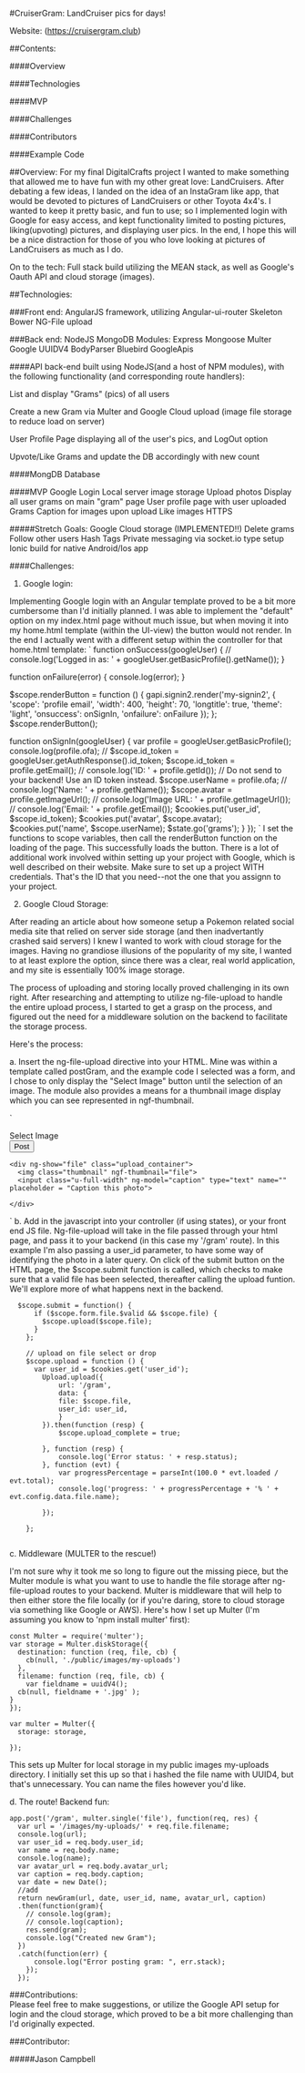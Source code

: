 #CruiserGram: LandCruiser pics for days!

Website: (https://cruisergram.club)

##Contents:

####Overview

####Technologies

####MVP 

####Challenges

####Contributors

####Example Code

##Overview:
For my final DigitalCrafts project I wanted to make something that allowed me to have fun with my other great love: LandCruisers.  After debating a few ideas, I landed on the idea of an InstaGram like app, that would be devoted to pictures of LandCruisers or other Toyota 4x4's.  I wanted to keep it pretty basic, and fun to use; so I implemented login with Google for easy access, and kept functionality limited to posting pictures, liking(upvoting) pictures, and displaying user pics.  In the end, I hope this will be a nice distraction for those of you who love looking at pictures of LandCruisers as much as I do.  

On to the tech:
Full stack build utilizing the MEAN stack, as well as Google's Oauth API and cloud storage (images). 
  
##Technologies:

###Front end:
AngularJS framework, utilizing Angular-ui-router
Skeleton
Bower
NG-File upload


###Back end:
NodeJS
MongoDB
Modules:
  Express
  Mongoose
  Multer
  Google
  UUIDV4
  BodyParser
  Bluebird
  GoogleApis

####API back-end built using NodeJS(and a host of NPM modules), with the following functionality (and corresponding route handlers):
 
 List and display "Grams" (pics) of all users 
 
 Create a new Gram via Multer and Google Cloud upload (image file storage to reduce load on server)
 
 User Profile Page displaying all of the user's pics, and LogOut option
 
 Upvote/Like Grams and update the DB accordingly with new count
  
####MongDB Database

####MVP
Google Login
Local server image storage
Upload photos
Display all user grams on main "gram" page
User profile page with user uploaded Grams
Caption for images upon upload
Like images
HTTPS

#####Stretch Goals:
Google Cloud storage (IMPLEMENTED!!)
Delete grams
Follow other users
Hash Tags
Private messaging via socket.io type setup
Ionic build for native Android/Ios app

####Challenges:

1.  Google login:  

Implementing Google login with an Angular template proved to be a bit more cumbersome than I'd initially planned.  I was able to implement the "default" option on my index.html page without much issue, but when moving it into my home.html template (within the UI-view) the button would not render.  In the end I actually went with a different setup within the controller for that home.html template:
`
function onSuccess(googleUser) {
   //  console.log('Logged in as: ' + googleUser.getBasicProfile().getName());
   }

   function onFailure(error) {
     console.log(error);
   }

   $scope.renderButton = function () {
     gapi.signin2.render('my-signin2', {
       'scope': 'profile email',
       'width': 400,
       'height': 70,
       'longtitle': true,
       'theme': 'light',
       'onsuccess': onSignIn,
       'onfailure': onFailure
     });
   };
   $scope.renderButton();

  function onSignIn(googleUser) {
    var profile = googleUser.getBasicProfile();
    console.log(profile.ofa);
    // $scope.id_token = googleUser.getAuthResponse().id_token;
    $scope.id_token = profile.getEmail();
    // console.log('ID: ' + profile.getId()); // Do not send to your backend! Use an ID token instead.
    $scope.userName = profile.ofa;
    // console.log('Name: ' + profile.getName());
    $scope.avatar = profile.getImageUrl();
    // console.log('Image URL: ' + profile.getImageUrl());
    // console.log('Email: ' + profile.getEmail());
    $cookies.put('user_id', $scope.id_token);
    $cookies.put('avatar', $scope.avatar);
    $cookies.put('name', $scope.userName);
    $state.go('grams');
  }
});
`
I set the functions to scope variables, then call the renderButton function on the loading of the page.  This successfully loads the button.  There is a lot of additional work involved within setting up your project with Google, which is well described on their website.  Make sure to set up a project WITH credentials.  That's the ID that you need--not the one that you assignn to your project.

2.  Google Cloud Storage:

After reading an article about how someone setup a Pokemon related social media site that relied on server side storage (and then inadvertantly crashed said servers) I knew I wanted to work with cloud storage for the images.  Having no grandiose illusions of the popularity of my site, I wanted to at least explore the option, since there was a clear, real world application, and my site is essentially 100% image storage.  

The process of uploading and storing locally proved challenging in its own right.  After researching and attempting to utilize ng-file-upload to handle the entire upload process, I started to get a grasp on the process, and figured out the need for a middleware solution on the backend to facilitate the storage process.  

Here's the process:

  a. Insert the ng-file-upload directive into your HTML.  Mine was within a template called postGram, and the example code I selected was a form, and I chose to only display the "Select Image" button until the selection of an image.  The module also provides a means for a thumbnail image display which you can see represented in ngf-thumbnail.
  
  `
<form name="form">
  <!-- Single Image with validations -->
<div class="sign_out_button_wrapper">
  <div class="button" ngf-select ng-model="file" name="file" ngf-pattern="'image/*'"
    ngf-accept="'image/*'" ngf-max-size="10MB" ngf-resize="{width: 1080, height: 1080, quality: 1.0}"
    >Select Image</div>
    <button ng-show="file" class="button post_button" type="submit" ng-click="submit()">Post</button>
</div>

    <div ng-show="file" class="upload_container">
      <img class="thumbnail" ngf-thumbnail="file">
      <input class="u-full-width" ng-model="caption" type="text" name="" placeholder = "Caption this photo">

    </div>
</form>

`
b.  Add in the javascript into your controller (if using states), or your front end JS file.  Ng-file-upload will take in the file passed through your html page, and pass it to your backend (in this case my '/gram' route).  In this example I'm also passing a user_id parameter, to have some way of identifying the photo in a later query.  On click of the submit button on the HTML page, the $scope.submit function is called, which checks to make sure that a valid file has been selected, thereafter calling the upload funtion.  We'll explore more of what happens next in the backend. 

```
  $scope.submit = function() {
      if ($scope.form.file.$valid && $scope.file) {
        $scope.upload($scope.file);
      }
    };

    // upload on file select or drop
    $scope.upload = function () {
      var user_id = $cookies.get('user_id');
        Upload.upload({
            url: '/gram',
            data: {
            file: $scope.file,
            user_id: user_id,
            }
        }).then(function (resp) {
            $scope.upload_complete = true;
           
        }, function (resp) {
            console.log('Error status: ' + resp.status);
        }, function (evt) {
            var progressPercentage = parseInt(100.0 * evt.loaded / evt.total);
            console.log('progress: ' + progressPercentage + '% ' + evt.config.data.file.name);

        });

    };
    
  ```
  c.  Middleware (MULTER to the rescue!)
  
  I'm not sure why it took me so long to figure out the missing piece, but the Multer module is what you want to use to handle the file storage after ng-file-upload routes to your backend.  Multer is middleware that will help to then either store the file locally (or if you're daring, store to cloud storage via something like Google or AWS).  Here's how I set up Multer (I'm assuming you know to 'npm install multer' first):

```
const Multer = require('multer');
var storage = Multer.diskStorage({
  destination: function (req, file, cb) {
    cb(null, './public/images/my-uploads')
  },
  filename: function (req, file, cb) {
    var fieldname = uuidV4();
  cb(null, fieldname + '.jpg' );
}
});

var multer = Multer({
  storage: storage,

});

```

This sets up Multer for local storage in my public images my-uploads directory.  I initially set this up so that i hashed the file name with UUID4, but that's unnecessary.  You can name the files however you'd like.

d.  The route!  Backend fun:

```
app.post('/gram', multer.single('file'), function(req, res) {
  var url = '/images/my-uploads/' + req.file.filename;
  console.log(url);
  var user_id = req.body.user_id;
  var name = req.body.name;
  console.log(name);
  var avatar_url = req.body.avatar_url;
  var caption = req.body.caption;
  var date = new Date();
  //add
  return newGram(url, date, user_id, name, avatar_url, caption)
  .then(function(gram){
    // console.log(gram);
    // console.log(caption);
    res.send(gram);
    console.log("Created new Gram");
  })
  .catch(function(err) {
      console.log("Error posting gram: ", err.stack);
    });
  });
```



###Contributions:  
Please feel free to make suggestions, or utilize the Google API setup for login and the cloud storage, which proved to be a bit more challenging than I'd originally expected.



###Contributor:

#####Jason Campbell 




